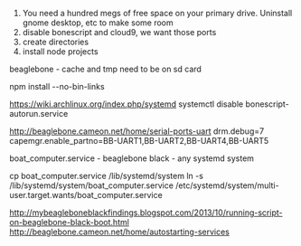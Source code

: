 
1) You need a hundred megs of free space on your primary drive.  Uninstall gnome desktop, etc to make some room
2) disable bonescript and cloud9, we want those ports
3) create directories
3) install node projects


beaglebone - cache and tmp need to be on sd card

npm install --no-bin-links


https://wiki.archlinux.org/index.php/systemd
systemctl disable bonescript-autorun.service

http://beaglebone.cameon.net/home/serial-ports-uart
drm.debug=7 capemgr.enable_partno=BB-UART1,BB-UART2,BB-UART4,BB-UART5


boat_computer.service - beaglebone black - any systemd system

cp boat_computer.service /lib/systemd/system
ln -s /lib/systemd/system/boat_computer.service /etc/systemd/system/multi-user.target.wants/boat_computer.service

http://mybeagleboneblackfindings.blogspot.com/2013/10/running-script-on-beaglebone-black-boot.html
http://beaglebone.cameon.net/home/autostarting-services